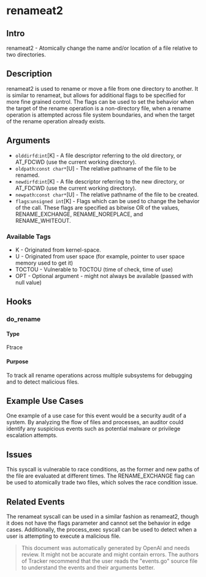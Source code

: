 
# renameat2

## Intro
renameat2 - Atomically change the name and/or location of a file relative to two directories.

## Description
renameat2 is used to rename or move a file from one directory to another. It is similar to renameat, but allows for additional flags to be specified for more fine grained control. The flags can be used to set the behavior when the target of the rename operation is a non-directory file, when a rename operation is attempted across file system boundaries, and when the target of the rename operation already exists. 

## Arguments
* `olddirfd`:`int`[K] - A file descriptor referring to the old directory, or AT_FDCWD (use the current working directory). 
* `oldpath`:`const char*`[U] - The relative pathname of the file to be renamed.
* `newdirfd`:`int`[K] - A file descriptor referring to the new directory, or AT_FDCWD (use the current working directory).
* `newpath`:`const char*`[U] - The relative pathname of the file to be created. 
* `flags`:`unsigned int`[K] - Flags which can be used to change the behavior of the call. These flags are specified as bitwise OR of the values, RENAME_EXCHANGE, RENAME_NOREPLACE, and RENAME_WHITEOUT.

### Available Tags
* K - Originated from kernel-space.
* U - Originated from user space (for example, pointer to user space memory used to get it)
* TOCTOU - Vulnerable to TOCTOU (time of check, time of use)
* OPT - Optional argument - might not always be available (passed with null value)

## Hooks
### do_rename
#### Type 
Ftrace

#### Purpose
To track all rename operations across multiple subsystems for debugging and to detect malicious files.

## Example Use Cases
One example of a use case for this event would be a security audit of a system. By analyzing the flow of files and processes, an auditor could identify any suspicious events such as potential malware or privilege escalation attempts.

## Issues
This syscall is vulnerable to race conditions, as the former and new paths of the file are evaluated at different times. The RENAME_EXCHANGE flag can be used to atomically trade two files, which solves the race condition issue.

## Related Events
The renameat syscall can be used in a similar fashion as renameat2, though it does not have the flags parameter and cannot set the behavior in edge cases. Additionally, the process_exec syscall can be used to detect when a user is attempting to execute a malicious file.

> This document was automatically generated by OpenAI and needs review. It might
> not be accurate and might contain errors. The authors of Tracker recommend that
> the user reads the "events.go" source file to understand the events and their
> arguments better.
